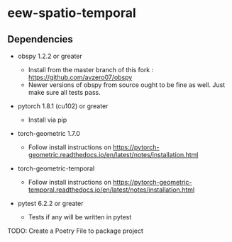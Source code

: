 # eew-spatio-temporal

## Dependencies

- obspy 1.2.2 or greater
  - Install from the master branch of this fork : https://github.com/avzero07/obspy
  - Newer versions of obspy from source ought to be fine as well. Just make sure all tests pass.

- pytorch 1.8.1 (cu102) or greater
  - Install via pip

- torch-geometric 1.7.0
  - Follow install instructions on https://pytorch-geometric.readthedocs.io/en/latest/notes/installation.html

- torch-geometric-temporal
  - Follow install instructions on https://pytorch-geometric-temporal.readthedocs.io/en/latest/notes/installation.html 

- pytest 6.2.2 or greater
  - Tests if any will be written in pytest

TODO: Create a Poetry File to package project
